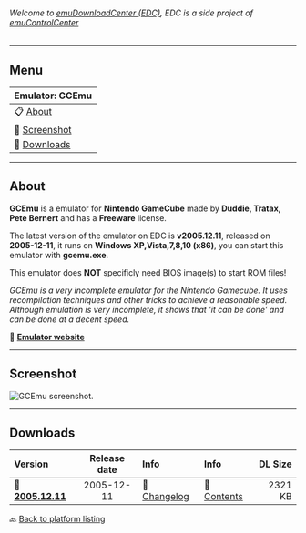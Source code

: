 ###### Welcome to [emuDownloadCenter (EDC)](https://github.com/PhoenixInteractiveNL/emuDownloadCenter/wiki/), EDC is a side project of [emuControlCenter](https://github.com/PhoenixInteractiveNL/emuControlCenter/wiki/)
***
## Menu
| **Emulator: GCEmu** |
|:---------|
| :clipboard: [About](#about) |
| :sunrise: [Screenshot](#screenshot) |
| :floppy_disk: [Downloads](#downloads) |
***
## About
**GCEmu** is a emulator for **Nintendo GameCube** made by **Duddie, Tratax, Pete Bernert** and has a **Freeware** license.

The latest version of the emulator on EDC is **v2005.12.11**, released on **2005-12-11**, it runs on **Windows XP,Vista,7,8,10 (x86)**, you can start this emulator with **gcemu.exe**.

This emulator does **NOT** specificly need BIOS image(s) to start ROM files!

_GCEmu is a very incomplete emulator for the Nintendo Gamecube. It uses recompilation techniques and other tricks to achieve a reasonable speed. Although emulation is very incomplete, it shows that 'it can be done' and can be done at a decent speed._

:link: [**Emulator website**](https://sourceforge.net/projects/gcemu-project/)
***
## Screenshot
![](https://raw.githubusercontent.com/PhoenixInteractiveNL/emuDownloadCenter/master/hooks/gcemu/screen.jpg "GCEmu screenshot.")
***
## Downloads
| Version  | Release date  | Info       | Info       | DL Size    |
|:---------|:-------------:|:-----------|:-----------|-----------:|
| :floppy_disk: [**2005.12.11**](https://github.com/PhoenixInteractiveNL/edc-repo0004/raw/master/gcemu/2005.12.11.7z) | 2005-12-11 | :page_facing_up: [Changelog](https://github.com/PhoenixInteractiveNL/edc-repo0004/blob/master/gcemu/2005.12.11_changelog.txt) | :mag_right: [Contents](https://github.com/PhoenixInteractiveNL/edc-repo0004/blob/master/gcemu/2005.12.11_contents.txt) | 2321 KB |

:back: [Back to platform listing](https://github.com/PhoenixInteractiveNL/emuDownloadCenter/wiki/EDC-Platform-List)
